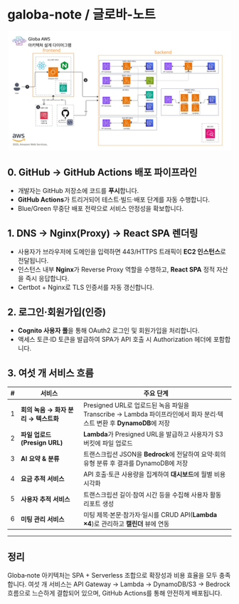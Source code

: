 # galoba-note / 글로바-노트

![글로바 AWS 아키텍처 다이어그램](docs/architecture_diagram.png)

## 0. GitHub → GitHub Actions 배포 파이프라인

* 개발자는 GitHub 저장소에 코드를 **푸시**합니다.
* **GitHub Actions**가 트리거되어 테스트·빌드·배포 단계를 자동 수행합니다.
* Blue/Green 무중단 배포 전략으로 서비스 안정성을 확보합니다.

## 1. DNS → Nginx(Proxy) → React SPA 렌더링

* 사용자가 브라우저에 도메인을 입력하면 443/HTTPS 트래픽이 **EC2 인스턴스**로 전달됩니다.
* 인스턴스 내부 **Nginx**가 Reverse Proxy 역할을 수행하고, **React SPA** 정적 자산을 즉시 응답합니다.
* Certbot + Nginx로 TLS 인증서를 자동 갱신합니다.

## 2. 로그인·회원가입(인증)

* **Cognito 사용자 풀**을 통해 OAuth2 로그인 및 회원가입을 처리합니다.
* 액세스 토큰·ID 토큰을 발급하여 SPA가 API 호출 시 Authorization 헤더에 포함합니다.

## 3. 여섯 개 서비스 흐름

| # | 서비스                      | 주요 단계                                                                                  |
| - | ------------------------ | -------------------------------------------------------------------------------------- |
| 1 | **회의 녹음 → 화자 분리 → 텍스트화** | Presigned URL로 업로드된 녹음 파일을 Transcribe → Lambda 파이프라인에서 화자 분리·텍스트 변환 후 **DynamoDB**에 저장 |
| 2 | **파일 업로드(Presign URL)**  | **Lambda**가 Presigned URL을 발급하고 사용자가 S3 버킷에 파일 업로드                                     |
| 3 | **AI 요약 & 분류**           | 트랜스크립션 JSON을 **Bedrock**에 전달하여 요약·회의 유형 분류 후 결과를 DynamoDB에 저장                          |
| 4 | **요금 추적 서비스**            | API 호출·토큰 사용량을 집계하여 **대시보드**에 월별 비용 시각화                                                |
| 5 | **사용자 추적 서비스**           | 트랜스크립션 길이·참여 시간 등을 수집해 사용자 활동 리포트 생성                                                   |
| 6 | **미팅 관리 서비스**            | 미팅 제목·본문·참가자·일시를 CRUD API(**Lambda ×4**)로 관리하고 **캘린더** 뷰에 연동                           |

---

## 정리

Globa‑note 아키텍처는 SPA + Serverless 조합으로 확장성과 비용 효율을 모두 충족합니다. 여섯 개 서비스는 API Gateway → Lambda → DynamoDB/S3 → Bedrock 흐름으로 느슨하게 결합되어 있으며, GitHub Actions를 통해 안전하게 배포됩니다.

